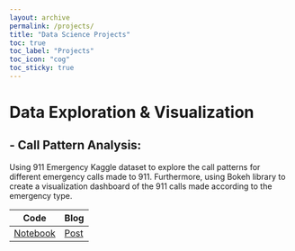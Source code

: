 ```yaml
---
layout: archive
permalink: /projects/
title: "Data Science Projects"
toc: true
toc_label: "Projects"
toc_icon: "cog"
toc_sticky: true
---
```


# Data Exploration & Visualization 
## - **Call Pattern Analysis:** 
Using 911 Emergency Kaggle dataset to explore the call patterns for different emergency calls made to 911. Furthermore, using Bokeh library to create a visualization dashboard of the 911 calls made according to the emergency type.<br> 

 Code |Blog | 
 --- | --- | 
 [Notebook](https://github.com/veena1486/datascience-portfolio/tree/master/CrimeAnalysis)| [Post](https://github.com/veena1486/veena1486.github.io/blob/master/_posts/2019-11-15-911dataviz.md)

